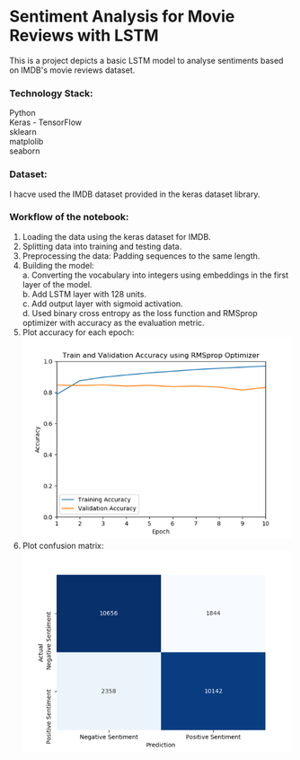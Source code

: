 # Sentiment Analysis for Movie Reviews with LSTM

This is a project depicts a basic LSTM model to analyse sentiments based on IMDB's movie reviews dataset.<br>

### Technology Stack:<br>
Python<br>
Keras - TensorFlow<br>
sklearn<br>
matplolib<br>
seaborn<br>

### Dataset:<br>
I hacve used the IMDB dataset provided in the keras dataset library.<br>

### Workflow of the notebook:<br>
1. Loading the data using the keras dataset for IMDB.<br>
2. Splitting data into training and testing data.<br>
3. Preprocessing the data: Padding sequences to the same length.<br>
4. Building the model:<br>
  a. Converting the vocabulary into integers using embeddings in the first layer of the model.<br>
  b. Add LSTM layer with 128 units.<br>
  c. Add output layer with sigmoid activation.<br>
  d. Used binary cross entropy as the loss function and RMSprop optimizer with accuracy as the evaluation metric.<br>
 5. Plot accuracy for each epoch:<br>
 ![TrainvsValidationacc](/images/TrainvsValidationAcc.png)
 6. Plot confusion matrix:<br>
 ![Confusion_Matrix](/images/Confusion_matrix.png)

